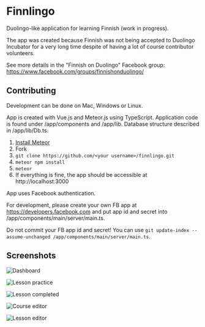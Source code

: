 # Finnlingo

Duolingo-like application for learning Finnish (work in progress).

The app was created because Finnish was not being accepted to Duolingo Incubator for a very long time despite of having a lot of course contributor volunteers.

See more details in the "Finnish on Duolingo" Facebook group: https://www.facebook.com/groups/finnishonduolingo/

## Contributing

Development can be done on Mac, Windows or Linux.

App is created with Vue.js and Meteor.js using TypeScript.
Application code is found under /app/components and /app/lib. Database structure described in /app/lib/Db.ts.

1. [Install Meteor](https://www.meteor.com/install)
2. Fork
3. `git clone https://github.com/<your username>/finnlingo.git`
4. `meteor npm install`
5. `meteor`
6. If everything is fine, the app should be accessible at http://localhost:3000

App uses Facebook authentication.

For development, please create your own FB app at https://developers.facebook.com and put app id and secret into /app/components/main/server/main.ts.

Do not commit your FB app id and secret! You can use `git update-index --assume-unchanged /app/components/main/server/main.ts`.

## Screenshots

![Dashboard](https://raw.github.com/andrei-markeev/finnlingo/master/screenshots/dashboard.png)

![Lesson practice](https://raw.github.com/andrei-markeev/finnlingo/master/screenshots/study.png)

![Lesson completed](https://raw.github.com/andrei-markeev/finnlingo/master/screenshots/study2.png)

![Course editor](https://raw.github.com/andrei-markeev/finnlingo/master/screenshots/course-editor.png)

![Lesson editor](https://raw.github.com/andrei-markeev/finnlingo/master/screenshots/lesson-editor.png)

